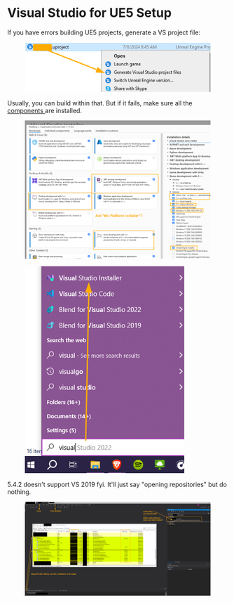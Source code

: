 # Visual Studio for UE5 Setup

If you have errors building UE5 projects, generate a VS project file:

<figure><img src="../../../.gitbook/assets/image (3) (1) (1).png" alt=""><figcaption></figcaption></figure>

Usually, you can build within that. But if it fails, make sure all the [components ](https://dev.epicgames.com/documentation/en-us/unreal-engine/setting-up-visual-studio-development-environment-for-cplusplus-projects-in-unreal-engine?application\_version=5.4)are installed.&#x20;

<figure><img src="../../../.gitbook/assets/image (1) (1) (1) (1) (1) (1) (1) (1).png" alt=""><figcaption></figcaption></figure>

<figure><img src="../../../.gitbook/assets/image (2) (1) (1) (1) (1).png" alt=""><figcaption></figcaption></figure>

5.4.2 doesn't support VS 2019 fyi. It'll just say "opening repositories" but do nothing.&#x20;

<figure><img src="../../../.gitbook/assets/image (4) (1) (1).png" alt=""><figcaption></figcaption></figure>

